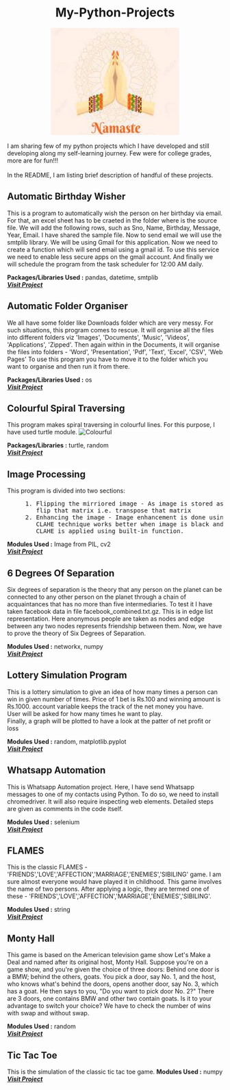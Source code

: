 # <h1 align=center>My-Python-Projects</h1>


<p align="center">
  <img width='300' height='250' src='/Assets/Namaste.jpg'> 
</p>

I am sharing few of my python projects which I have developed and still developing along my self-learning journey.
Few were for college grades, more are for fun!!!
<br>
<br>
In the README, I am listing brief description of handful of these projects.
 
## **Automatic Birthday Wisher**
This is a program to automatically wish the person on her birthday via email. For that, an excel sheet has to be craeted in the folder where is the source file. We will add the following rows, such as Sno, Name, Birthday, Message, Year, Email. I have shared the sample file. Now to send email we will use the smtplib library. We will be using Gmail for this application. Now we need to create a function which will send email using a gmail id. To use this service we need to enable less secure apps on the gmail account. And finally we will schedule the program from the task scheduler for 12:00 AM daily.

 **Packages/Libraries Used :** pandas, datetime, smtplib <br>
 <a href='/Projects/Automatic Birthday Wisher'> <strong> <em> Visit Project </strong> </em> </a>

## **Automatic Folder Organiser**
We all have some folder like Downloads folder which are very messy. For such situations, this program comes to rescue. It will organise all the files into different folders viz 'Images', 'Documents', 'Music', 'Videos', 'Applications', 'Zipped'.
Then again within in the Documents, it will organise the files into folders - 'Word', 'Presentation', 'Pdf', 'Text', 'Excel', 'CSV', 'Web Pages'
To use this program you have to move it to the folder which you want to organise and then run it from there.

**Packages/Libraries Used :** os <br>
 <a href='/Projects/Automatic Folder Organiser.py'> <strong> <em> Visit Project </strong> </em> </a>
 
## **Colourful Spiral Traversing**
This program makes spiral traversing in colourful lines. For this purpose, I have used turtle module.
   ![Colourful](https://user-images.githubusercontent.com/92518496/227700398-63fb24eb-dee4-4c1b-830a-766781d4886a.gif)
   
**Packages/Libraries :** turtle, random <br>
 <a href='/Projects/Colourful Spiral Traversing.py'> <strong> <em> Visit Project </strong> </em> </a>

## **Image Processing**
This program is divided into two sections:
 <pre>     1. Flipping the mirriored image - As image is stored as a matrix in computer. Now, to flip the image, we have to 
        flip that matrix i.e. transpose that matrix
     2. Enhancing the image - Image enhancement is done using Contrast limited Adaptive Histogram Equalization (CLAHE). 
        CLAHE technique works better when image is black and white. So first it is converted in Gray Scale Image, then 
        CLAHE is applied using built-in function.           </pre>
        
 **Modules Used :** Image from PIL, cv2 <br>
 <a href='/Projects/Image Processing'> <strong> <em> Visit Project </strong> </em> </a>      
  
## **6 Degrees Of Separation**
Six degrees of separation is the theory that any person on the planet can be connected to any other person on the planet through a chain of acquaintances that has no more than five intermediaries. To test it I have taken facebook data in file facebook_combined.txt.gz. 
This is in edge list representation. Here anonymous people 
are taken as nodes and edge between any two nodes 
represents friendship between them. Now, we have to prove
the theory of Six Degrees of Separation. 

 **Modules Used :** networkx, numpy <br>
 <a href='/Projects/6 Degrees Of Separation'> <strong> <em> Visit Project </strong> </em> </a>
 
## **Lottery Simulation Program**
This is a lottery simulation to give an idea of how many times a person can win in given number of times. Price of 1 bet is Rs.100 and winning amount is Rs.1000.
account variable keeps the track of the net money you have.    
User will be asked for how many times he want to play.    
Finally, a graph will be plotted to have a look at the patter of net profit or loss 

**Modules Used :** random, matplotlib.pyplot <br>
 <a href='/Projects/Lottery Simulation Program.py'> <strong> <em> Visit Project </strong> </em> </a>

## **Whatsapp Automation**
This is Whatsapp Automation project. Here, I have send Whatsapp messages to one of my contacts using Python. To do so, we need to install chromedriver. It will also
require inspecting web elements. Detailed steps are given as comments in the code itself.

**Modules Used :** selenium <br>
<a href='/Projects/Whatsapp Automation Using Python.py'> <strong> <em> Visit Project </strong> </em> </a>

## **FLAMES**
This is the classic FLAMES - 'FRIENDS','LOVE','AFFECTION','MARRIAGE','ENEMIES','SIBILING' game. I am sure almost everyone would have played it in childhood.
This game involves the name of two persons. After applying a logic, they are termed one of these - 'FRIENDS','LOVE','AFFECTION','MARRIAGE','ENEMIES','SIBILING'.

**Modules Used :** string <br>
<a href='/Projects/Games/FLAMES.py'> <strong> <em> Visit Project </strong> </em> </a>

## **Monty Hall**
This game is based on the American television game show Let's Make a Deal and named after its original host, Monty Hall. Suppose you're on a game show, and you're given the choice of three doors: Behind one door is a BMW; behind the others, goats. You pick a door, say No. 1, 
and the host, who knows what's behind the doors, opens another door, say No. 3, which has a goat. He then says to you, "Do you want to pick door No. 2?"
There are 3 doors, one contains BMW and other two contain goats. Is it to your advantage to switch your choice?
We have to check the number of wins with swap and without swap.

**Modules Used :** random <br>
<a href='/Projects/Games/Monty Hall.py'> <strong> <em> Visit Project </strong> </em> </a>

## **Tic Tac Toe**
This is the simulation of the classic tic tac toe game.
**Modules Used :** numpy <br>
<a href='/Projects/Games/Tic Tac Toe.py'> <strong> <em> Visit Project </strong> </em> </a>

 
